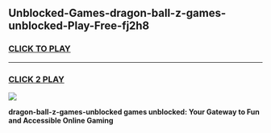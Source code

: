 
## Unblocked-Games-dragon-ball-z-games-unblocked-Play-Free-fj2h8
<h3>
<a href="https://premium76.site?title=dragon-ball-z-games-unblocked&ref=10A">CLICK TO PLAY</a></h3>
<hr>

<h3>
<a href="https://premium76.site?title=dragon-ball-z-games-unblocked&ref=10A">CLICK 2 PLAY</a>
  
</h3>

<a href="https://premium76.site?title=dragon-ball-z-games-unblocked&ref=10A"><img src="https://clearcache.store/games.png"></a>


**dragon-ball-z-games-unblocked games unblocked: Your Gateway to Fun and Accessible Online Gaming**
